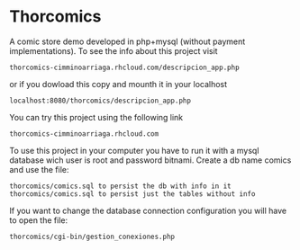Thorcomics
==========

A comic store demo developed in php+mysql (without payment
implementations). To see the info about this project visit

	thorcomics-cimminoarriaga.rhcloud.com/descripcion_app.php

or if you dowload this copy and mounth it in your localhost

	localhost:8080/thorcomics/descripcion_app.php

You can try this project using the following link

	thorcomics-cimminoarriaga.rhcloud.com

To use this project in your computer you have to run it with a 
mysql database wich user is root and password bitnami.
Create a db name comics and use the file:

	thorcomics/comics.sql to persist the db with info in it
	thorcomics/comics.sql to persist just the tables without info

If you want to change the database connection configuration you
will have to open the file:
 
  	thorcomics/cgi-bin/gestion_conexiones.php
